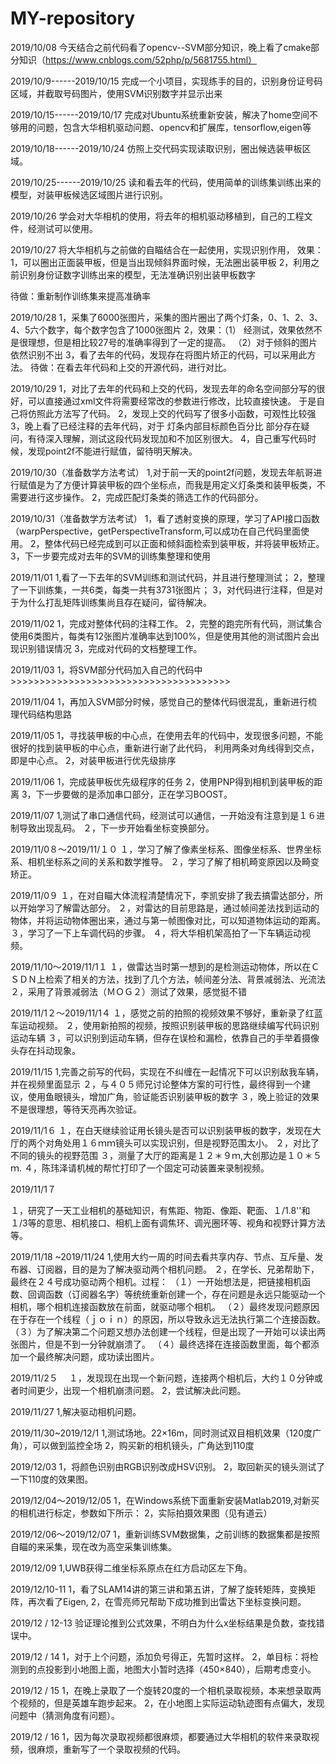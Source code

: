 # MY-repository

2019/10/08
今天结合之前代码看了opencv--SVM部分知识，晚上看了cmake部分知识（https://www.cnblogs.com/52php/p/5681755.html）

2019/10/9------2019/10/15
完成一个小项目，实现练手的目的，识别身份证号码区域，并截取号码图片，使用SVM识别数字并显示出来


2019/10/15------2019/10/17
完成对Ubuntu系统重新安装，解决了home空间不够用的问题，包含大华相机驱动问题、opencv和扩展库，tensorflow,eigen等

2019/10/18------2019/10/24
仿照上交代码实现读取识别，圈出候选装甲板区域。


2019/10/25------2019/10/25
读和看去年的代码，使用简单的训练集训练出来的模型，对装甲板候选区域图片进行识别。


2019/10/26
学会对大华相机的使用，将去年的相机驱动移植到，自己的工程文件，经测试可以使用。


2019/10/27
将大华相机与之前做的自瞄结合在一起使用，实现识别作用，
效果：1，可以圈出正面装甲板，但是当出现倾斜界面时候，无法圈出装甲板
     2，利用之前识别身份证数字训练出来的模型，无法准确识别出装甲板数字
     
待做：重新制作训练集来提高准确率

2019/10/28
1，采集了6000张图片，采集的图片圈出了两个灯条，0、1、2、3、4、5六个数字，每个数字包含了1000张图片
2，效果：（1） 经测试，效果依然不是很理想，但是相比较27号的准确率得到了一定的提高。
        （2）对于倾斜的图片依然识别不出
3，看了去年的代码，发现存在将图片矫正的代码，可以采用此方法。
待做：在看去年代码和上交的开源代码，进行对比。


2019/10/29
1，对比了去年的代码和上交的代码，发现去年的命名空间部分写的很好，可以直接通过xml文件将需要经常改的参数进行修改，比较直接快速。
   于是自己将仿照此方法写了代码。
2，发现上交的代码写了很多小函数，可观性比较强
3，晚上看了已经注释的去年代码，对于 灯条内部目标颜色百分比 部分存在疑问，有待深入理解，测试这段代码发现加和不加区别很大。
4，自己重写代码时候，发现point2f不能进行赋值，留待明天解决。

2019/10/30（准备数学方法考试）
1,对于前一天的point2f问题，发现去年航哥进行赋值是为了方便计算装甲板的四个坐标点，而我是用定义灯条类和装甲板类，不需要进行这步操作。
2，完成匹配灯条类的筛选工作的代码部分。

2019/10/31（准备数学方法考试）
1，看了透射变换的原理，学习了API接口函数（warpPerspective，getPerspectiveTransform,可以成功在自己代码里面使用。
2，整体代码已经完成到可以正面和倾斜面检索到装甲板，并将装甲板矫正。
3，下一步要完成对去年的SVM的训练集整理和使用

2019/11/01
1,看了一下去年的SVM训练和测试代码，并且进行整理测试；
2，整理了一下训练集，一共6类，每类一共有3731张图片；
3，对代码进行注释，但是对于为什么打乱矩阵训练集尚且存在疑问，留待解决。


2019/11/02
1，完成对整体代码的注释工作。
2，完整的跑完所有代码，测试集合使用6类图片，每类有12张图片准确率达到100%，但是使用其他的测试图片会出现识别错误情况
3，完成对代码的文档整理工作。

2019/11/03
1，将SVM部分代码加入自己的代码中>>>>>>>>>>>>>>>>>>>>>>>>>>>>>>>>>>>>>>


2019/11/04
1，再加入SVM部分时候，感觉自己的整体代码很混乱，重新进行梳理代码结构思路

2019/11/05
1，寻找装甲板的中心点，在使用去年的代码中，发现很多问题，不能很好的找到装甲板的中心点，重新进行谢了此代码，
利用两条对角线得到交点，即是中心点。
2，对装甲板进行优先级排序

2019/11/06
1，完成装甲板优先级程序的任务
2，使用PNP得到相机到装甲板的距离
3，下一步要做的是添加串口部分，正在学习BOOST。


2019/11/07
1,测试了串口通信代码，经测试可以通信，一开始没有注意到是１６进制导致出现乱码。
２，下一步开始看坐标变换部分。


2019/11/0８～2019/11/１０
１，学习了解了像素坐标系、图像坐标系、世界坐标系、相机坐标系之间的关系和数学推导。
２，学习了解了相机畸变原因以及畸变矫正。

2019/11/0９
１，在对自瞄大体流程清楚情况下，李凯安排了我去搞雷达部分，所以开始学习了解雷达部分。
２，对雷达的目前思路是，通过帧间差法找到运动的物体，并将运动物体圈出来，通过与第一帧图像对比，可以知道物体运动的距离。
３，学习了一下上车调代码的步骤。
４，将大华相机架高拍了一下车辆运动视频。

2019/11/10～2019/11/1１
１，做雷达当时第一想到的是检测运动物体，所以在ＣＳＤＮ上检索了相关的方法，找到了几个方法，帧间差分法、背景减弱法、光流法
２，采用了背景减弱法（ＭＯＧ２）测试了效果，感觉挺不错

2019/11/1２～2019/11/1４
１，感觉之前的拍照的视频效果不够好，重新录了红蓝车运动视频。
２，使用新拍照的视频，按照识别装甲板的思路继续编写代码识别运动车辆
３，可以识别到运动车辆，但存在误检和漏检，依靠自己的手举着摄像头存在抖动现象。

2019/11/15
1,完善之前写的代码，实现在不纠缠在一起情况下可以识别敌我车辆，并在视频里面显示
２，与４０５师兄讨论整体方案的可行性，最终得到一个建议，使用鱼眼镜头，增加广角，验证能否识别装甲板的数字
３，晚上验证的效果不是很理想，等待天亮再次验证。

2019/11/1６
１，在白天继续验证用长镜头是否可以识别装甲板的数字，发现在大厅的两个对角处用１６ｍｍ镜头可以实现识别，但是视野范围太小。
２，对比了不同的镜头的视野范围
３，测量了大厅的距离是１２＊９ｍ,大创那边是１０＊５ｍ.
４，陈玮泽请机械的帮忙打印了一个固定可动装置来录制视频。

2019/11/1７

１，研究了一天工业相机的基础知识，有焦距、物距、像距、靶面、１/1.8''和１/3等的意思、相机接口、相机上面有调焦环、调光圈环等、视角和视野计算方法等。

2019/11/18 ~2019/11/24
1,使用大约一周的时间去看共享内存、节点、互斥量、发布器、订阅器，目的是为了解决驱动两个相机问题。
２，在学长、兄弟帮助下，最终在２４号成功驱动两个相机。过程：
（１）一开始想法是，把链接相机函数、回调函数（订阅器名字）等统统重新创建一个，存在问题是永远只能驱动一个相机，哪个相机连接函数放在前面，就驱动哪个相机。
（２）最终发现问题原因在于存在一个线程（ｊｏｉｎ）的原因，所以导致永远无法执行第二个连接函数。
（３）为了解决第二个问题又想办法创建一个线程，但是出现了一开始可以读出两张图片，但是不到一分钟就崩溃了。
（４）最终选择在连接函数里面，每个都添加一个最终解决问题，成功读出图片。
　
 
 2019/11/2５　
１，发现现在出现一个新问题，连接两个相机后，大约１０分钟或者时间更少，出现一个相机崩溃问题。
2，尝试解决此问题。

2019/11/27
1,解决驱动相机问题。

2019/11/30~2019/12/1
1,测试场地。22×16m，同时测试双目相机效果（120度广角），可以做到监控全场
2，购买新的相机镜头，广角达到110度

2019/12/03
1，将颜色识别由RGB识别改成HSV识别。
2，取回新买的镜头测试了一下110度的效果图。


2019/12/04～2019/12/05
1，在Windows系统下面重新安装Matlab2019,对新买的相机进行标定，参数如下所示：
2，实际拍摄效果图（见有道云）


2019/12/06～2019/12/07
1，重新训练SVM数据集，之前训练的数据集都是按照自瞄的来采集，现在改为高空采集训练集。

2019/12/09
1,UWB获得二维坐标系原点在红方启动区左下角。

2019/12/10-11
1，看了SLAM14讲的第三讲和第五讲，了解了旋转矩阵，变换矩阵，再次看了Eigen,
2，在雪亮师兄帮助下成功推到出雷达下坐标变换问题。

2019/12 / 12-13
验证理论推到公式效果，不明白为什么x坐标结果是负数，查找错误中。
 
2019/12 / 14
1，对于上个问题，添加负号得正，先暂时这样。
2，单目标：将检测到的点投影到小地图上面，地图大小暂时选择（450×840），后期考虑变小。
 
2019/12 / 15
1，在晚上录取了一个旋转20度的一个相机录取视频，本来想录取两个视频的，但是英雄车跑步起来。
2，在小地图上实际运动轨迹图有点偏大，发现问题中（猜测角度有问题）。

 
2019/12 / 16
1，因为每次录取视频都很麻烦，都要通过大华相机的软件来录取视频，很麻烦，重新写了一个录取视频的代码。
